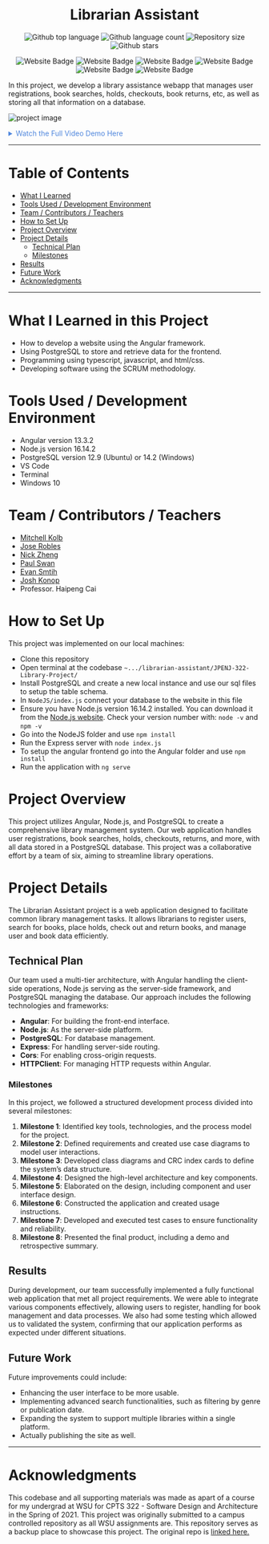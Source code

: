 
<h1 align="center">Librarian Assistant</h1>

<p align="center">
  <img alt="Github top language" src="https://img.shields.io/github/languages/top/mitchellkolb/librarian-assistant?color=B63E3A">

  <img alt="Github language count" src="https://img.shields.io/github/languages/count/mitchellkolb/librarian-assistant?color=B63E3A">

  <img alt="Repository size" src="https://img.shields.io/github/repo-size/mitchellkolb/librarian-assistant?color=B63E3A">

  <img alt="Github stars" src="https://img.shields.io/github/stars/mitchellkolb/librarian-assistant?color=B63E3A" />
</p>

<p align="center">
<img
    src="https://img.shields.io/badge/Typescript-3178C6?style=for-the-badge&logo=typescript&logoColor=white"
    alt="Website Badge" />
<img
    src="https://img.shields.io/badge/Javascript-B7A622?style=for-the-badge&logo=javascript&logoColor=white"
    alt="Website Badge" />
<img
    src="https://img.shields.io/badge/Angular-B63E3A?style=for-the-badge&logo=angular&logoColor=white"
    alt="Website Badge" />
<img
    src="https://img.shields.io/badge/Node.js-5FA04E?style=for-the-badge&logo=nodedotjs&logoColor=white"
    alt="Website Badge" />
<img
    src="https://img.shields.io/badge/PostgreSQL-4169E1?style=for-the-badge&logo=postgresql&logoColor=white"
    alt="Website Badge" />
<img
    src="https://img.shields.io/badge/Windows-0078D6?style=for-the-badge&logo=Windows 10&logoColor=white"
    alt="Website Badge" />
</p>

In this project, we develop a library assistance webapp that manages user registrations, book searches, holds, checkouts, book returns, etc, as well as storing all that information on a database. 

![project image](resources/image1.png)

<details>
<summary style="color:#5087dd">Watch the Full Video Demo Here</summary>

[![Full Video Demo Here](https://img.youtube.com/vi/q_6WR5n7nQA/0.jpg)](https://www.youtube.com/watch?v=q_6WR5n7nQA)

</details>

---

# Table of Contents
- [What I Learned](#what-i-learned-in-this-project)
- [Tools Used / Development Environment](#tools-used--development-environment)
- [Team / Contributors / Teachers](#team--contributors--teachers)
- [How to Set Up](#how-to-set-up)
- [Project Overview](#project-overview)
- [Project Details](#project-details)
  - [Technical Plan](#technical-plan)
  - [Milestones](#milestones)
- [Results](#results)
- [Future Work](#future-work)
- [Acknowledgments](#acknowledgments)

---

# What I Learned in this Project
- How to develop a website using the Angular framework.
- Using PostgreSQL to store and retrieve data for the frontend.
- Programming using typescript, javascript, and html/css.
- Developing software using the SCRUM methodology.



# Tools Used / Development Environment
- Angular version 13.3.2
- Node.js version 16.14.2
- PostgreSQL version 12.9 (Ubuntu) or 14.2 (Windows)
- VS Code
- Terminal
- Windows 10





# Team / Contributors / Teachers
- [Mitchell Kolb](https://github.com/mitchellkolb)
- [Jose Robles](https://github.com/jose-robles2)
- [Nick Zheng](https://github.com/NicholasZ42)
- [Paul Swan](https://github.com/realPaulSwan)
- [Evan Smtih](https://github.com/EvanSmith2002)
- [Josh Konop](https://github.com/Joshua-Konop)
- Professor. Haipeng Cai





# How to Set Up
This project was implemented on our local machines:
- Clone this repository 
- Open terminal at the codebase `~.../librarian-assistant/JPENJ-322-Library-Project/`
- Install PostgreSQL and create a new local instance and use our sql files to setup the table schema.
- In `NodeJS/index.js` connect your database to the website in this file
- Ensure you have Node.js version 16.14.2 installed. You can download it from the [Node.js website](https://nodejs.org/). Check your version number with: `node -v` and `npm -v`
- Go into the NodeJS folder and use `npm install`
- Run the Express server with `node index.js`
- To setup the angular frontend go into the Angular folder and use `npm install`
- Run the application with `ng serve`





# Project Overview
This project utilizes Angular, Node.js, and PostgreSQL to create a comprehensive library management system. Our web application handles user registrations, book searches, holds, checkouts, returns, and more, with all data stored in a PostgreSQL database. This project was a collaborative effort by a team of six, aiming to streamline library operations.

# Project Details
The Librarian Assistant project is a web application designed to facilitate common library management tasks. It allows librarians to register users, search for books, place holds, check out and return books, and manage user and book data efficiently.

## Technical Plan
Our team used a multi-tier architecture, with Angular handling the client-side operations, Node.js serving as the server-side framework, and PostgreSQL managing the database. Our approach includes the following technologies and frameworks:
- **Angular**: For building the front-end interface.
- **Node.js**: As the server-side platform.
- **PostgreSQL**: For database management.
- **Express**: For handling server-side routing.
- **Cors**: For enabling cross-origin requests.
- **HTTPClient**: For managing HTTP requests within Angular.

### Milestones
In this project, we followed a structured development process divided into several milestones:
1. **Milestone 1**: Identified key tools, technologies, and the process model for the project.
2. **Milestone 2**: Defined requirements and created use case diagrams to model user interactions.
3. **Milestone 3**: Developed class diagrams and CRC index cards to define the system’s data structure.
4. **Milestone 4**: Designed the high-level architecture and key components.
5. **Milestone 5**: Elaborated on the design, including component and user interface design.
6. **Milestone 6**: Constructed the application and created usage instructions.
7. **Milestone 7**: Developed and executed test cases to ensure functionality and reliability.
8. **Milestone 8**: Presented the final product, including a demo and retrospective summary.

## Results
During development, our team successfully implemented a fully functional web application that met all project requirements. We were able to integrate various components effectively, allowing users to register, handling for book management and data processes. We also had some testing which allowed us to validated the system, confirming that our application performs as expected under different situations.

## Future Work
Future improvements could include:
- Enhancing the user interface to be more usable.
- Implementing advanced search functionalities, such as filtering by genre or publication date.
- Expanding the system to support multiple libraries within a single platform.
- Actually publishing the site as well.



--- 
# Acknowledgments
This codebase and all supporting materials was made as apart of a course for my undergrad at WSU for CPTS 322 - Software Design and Architecture in the Spring of 2021. This project was originally submitted to a campus controlled repository as all WSU assignments are. This repository serves as a backup place to showcase this project. The original repo is [linked here.](https://github.com/Joshua-Konop/JPENJ-322-Library-Project)


